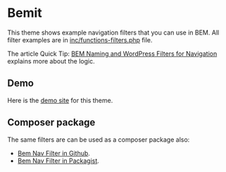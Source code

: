 Bemit
===

This theme shows example navigation filters that you can use in BEM. All filter examples are in [inc/functions-filters.php](/inc/functions-filters.php) file.

The article Quick Tip: [BEM Naming and WordPress Filters for Navigation](https://webdesign.tutsplus.com/tutorials/quick-tip-bem-naming-and-wordpress-filters-for-navigation--cms-31268)
explains more about the logic.

## Demo

Here is the [demo site](https://foxland.fi/demo/bemit/) for this theme.

## Composer package

The same filters are can be used as a composer package also:

- [Bem Nav Filter in Github](https://github.com/samikeijonen/bem-nav-filters).
- [Bem Nav Filter in Packagist](https://packagist.org/packages/samikeijonen/bem-nav-filters).
